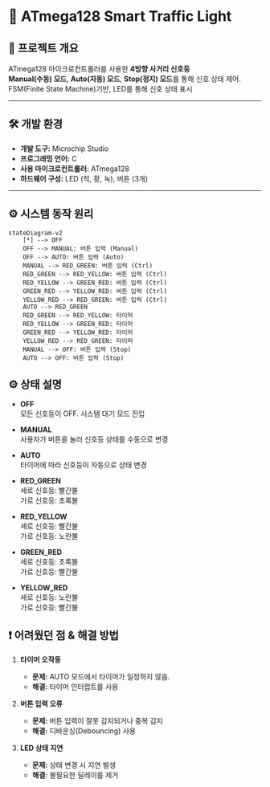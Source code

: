 # 🚦 ATmega128 Smart Traffic Light

## 📌 프로젝트 개요

ATmega128 마이크로컨트롤러를 사용한 **4방향 사거리 신호등**  
**Manual(수동) 모드**, **Auto(자동) 모드**, **Stop(정지) 모드**를 통해 신호 상태 제어.  
FSM(Finite State Machine)기반, LED를 통해 신호 상태 표시

---

## 🛠️ 개발 환경

- **개발 도구:** Microchip Studio
- **프로그래밍 언어:** C
- **사용 마이크로컨트롤러:** ATmega128
- **하드웨어 구성:** LED (적, 황, 녹), 버튼 (3개)

---

## ⚙️ 시스템 동작 원리

```mermaid
stateDiagram-v2
    [*] --> OFF
    OFF --> MANUAL: 버튼 입력 (Manual)
    OFF --> AUTO: 버튼 입력 (Auto)
    MANUAL --> RED_GREEN: 버튼 입력 (Ctrl)
    RED_GREEN --> RED_YELLOW: 버튼 입력 (Ctrl)
    RED_YELLOW --> GREEN_RED: 버튼 입력 (Ctrl)
    GREEN_RED --> YELLOW_RED: 버튼 입력 (Ctrl)
    YELLOW_RED --> RED_GREEN: 버튼 입력 (Ctrl)
    AUTO --> RED_GREEN
    RED_GREEN --> RED_YELLOW: 타이머
    RED_YELLOW --> GREEN_RED: 타이머
    GREEN_RED --> YELLOW_RED: 타이머
    YELLOW_RED --> RED_GREEN: 타이머
    MANUAL --> OFF: 버튼 입력 (Stop)
    AUTO --> OFF: 버튼 입력 (Stop)
```

## ⚙️ 상태 설명

- **OFF**  
  모든 신호등이 OFF. 시스템 대기 모드 진입

- **MANUAL**  
  사용자가 버튼을 눌러 신호등 상태를 수동으로 변경

- **AUTO**  
  타이머에 따라 신호등이 자동으로 상태 변경

- **RED_GREEN**  
  세로 신호등: 빨간불  
  가로 신호등: 초록불  

- **RED_YELLOW**  
  세로 신호등: 빨간불  
  가로 신호등: 노란불  

- **GREEN_RED**  
  세로 신호등: 초록불  
  가로 신호등: 빨간불  

- **YELLOW_RED**  
  세로 신호등: 노란불  
  가로 신호등: 빨간불  

## ❗ 어려웠던 점 & 해결 방법

1. **타이머 오작동**  
   - **문제:** AUTO 모드에서 타이머가 일정하지 않음.
   - **해결:** 타이머 인터럽트를 사용

2. **버튼 입력 오류**  
   - **문제:** 버튼 입력이 잘못 감지되거나 중복 감지  
   - **해결:** 디바운싱(Debouncing) 사용

3. **LED 상태 지연**  
   - **문제:** 상태 변경 시 지연 발생  
   - **해결:** 불필요한 딜레이를 제거
